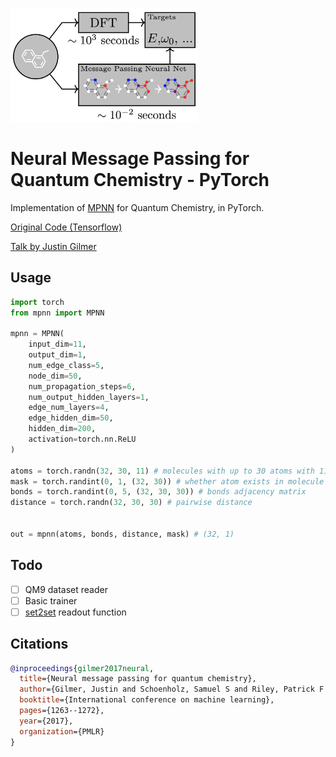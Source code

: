 <img src="./mpnn.png" width="300px"></img>

# Neural Message Passing for Quantum Chemistry - PyTorch

Implementation of [MPNN](https://arxiv.org/abs/1704.01212) for Quantum
Chemistry, in PyTorch.

[Original Code (Tensorflow)](https://github.com/brain-research/mpnn)

[Talk by Justin Gilmer](https://www.youtube.com/watch?v=NJEb5sqjv2w)

## Usage

```python
import torch
from mpnn import MPNN

mpnn = MPNN(
    input_dim=11,
    output_dim=1,
    num_edge_class=5,
    node_dim=50,
    num_propagation_steps=6,
    num_output_hidden_layers=1,
    edge_num_layers=4,
    edge_hidden_dim=50,
    hidden_dim=200,
    activation=torch.nn.ReLU
)

atoms = torch.randn(32, 30, 11) # molecules with up to 30 atoms with 11 features
mask = torch.randint(0, 1, (32, 30)) # whether atom exists in molecule
bonds = torch.randint(0, 5, (32, 30, 30)) # bonds adjacency matrix
distance = torch.randn(32, 30, 30) # pairwise distance


out = mpnn(atoms, bonds, distance, mask) # (32, 1)
```

## Todo

 - [ ] QM9 dataset reader
 - [ ] Basic trainer
 - [ ] [set2set](https://arxiv.org/abs/1511.06391) readout function

## Citations

```bibtex
@inproceedings{gilmer2017neural,
  title={Neural message passing for quantum chemistry},
  author={Gilmer, Justin and Schoenholz, Samuel S and Riley, Patrick F and Vinyals, Oriol and Dahl, George E},
  booktitle={International conference on machine learning},
  pages={1263--1272},
  year={2017},
  organization={PMLR}
}
```
